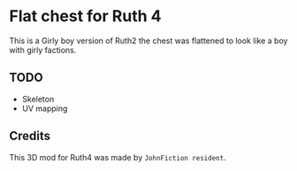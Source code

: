 # Flat chest for Ruth 4
This is a Girly boy version of Ruth2 the chest was flattened to look like a boy with girly factions.

## TODO
* Skeleton
* UV mapping

## Credits
This 3D mod for Ruth4 was made by `JohnFiction resident`.
